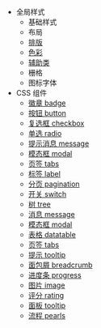  * 全局样式
   * 基础样式
   * 布局
   * [排版](typography.md)
   * [色彩](color.md)
   * [辅助类](utilities.md)
   * 栅格
   * 图标字体
 * CSS 组件
   * [徽章 badge](badge.md)
   * [按钮 button](button.md)
   * [复选框 checkbox](checkbox.md)
   * [单选 radio](radio.md)
   * [提示消息 message](message.md)
   * [模态框 modal](modal.md)
   * [页签 tabs](tabs.md)
   * [标签 label](label.md)
   * [分页 pagination](pagination.md)
   * [开关 switch](switchButton.md)
   * [树 tree](tree.md)
   * [消息 message](message.md)
   * [模态框 modal](modal.md)
   * [表格 datatable](datatable.md)
   * [页签 tabs](tabs.md)
   * [提示 tooltip](tooltip.md)
   * [面包屑 breadcrumb](breadcrumb.md)
   * [进度条 progress](progress.md)
   * [图片 image](image.md)
   * [评分 rating](rating.md)
   * [面板 tooltip](panel.md)
   * [流程 pearls](pearls.md)
